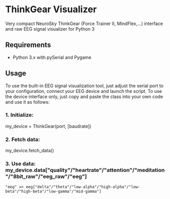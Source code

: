 # ThinkGear Visualizer
Very compact NeuroSky ThinkGear (Force Trainer II, MindFlex,...) interface and raw EEG signal visualizer for Python 3

## Requirements
- Python 3.x with pySerial and Pygame

## Usage
To use the built-in EEG signal visualization tool, just adjust the serial port to your configuration, connect your EEG device and launch the script.
To use the device interface only, just copy and paste the class into your own code and use it as follows:
### 1. Initialize:
 my_device = ThinkGear(port, [baudrate])
### 2. Fetch data:
 my_device.fetch_data()
### 3. Use data: my_device.data["quality"/"heartrate"/"attention"/"meditation"/"8bit_raw"/"eeg_raw"/"eeg"]
    "eeg" => eeg["delta"/"theta"/"low-alpha"/"high-alpha"/"low-beta"/"high-beta"/"low-gamma"/"mid-gamma"]
